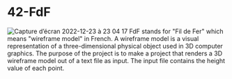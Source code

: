 # 42-FdF
![Capture d’écran 2022-12-23 à 23 04 17](https://user-images.githubusercontent.com/48589114/209409414-74a29035-cfce-45ed-9d7b-d32ee2d0f1ec.png)
FdF stands for "Fil de Fer" which means "wireframe model" in French. A wireframe model is a visual representation of a three-dimensional physical object used in 3D computer graphics. The purpose of the project is to make a project that renders a 3D wireframe model out of a text file as input. The input file contains the height value of each point.
